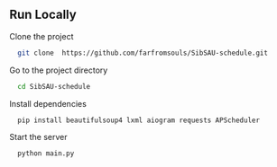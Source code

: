 ## Run Locally

Clone the project

```bash
  git clone  https://github.com/farfromsouls/SibSAU-schedule.git
```

Go to the project directory

```bash
  cd SibSAU-schedule
```

Install dependencies

```bash
  pip install beautifulsoup4 lxml aiogram requests APScheduler
```

Start the server

```bash
  python main.py
```
